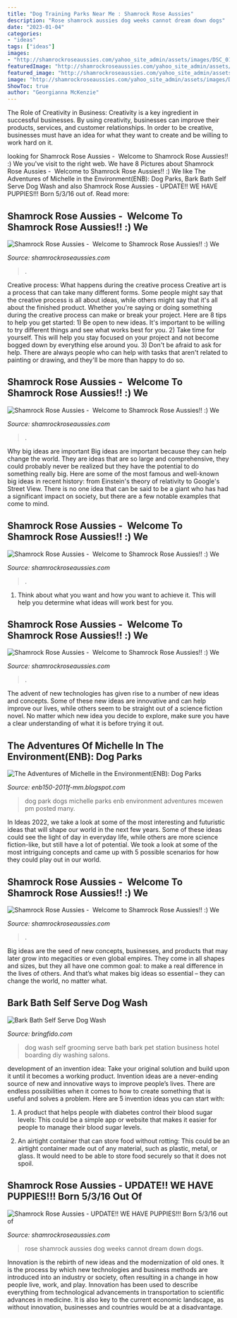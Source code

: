 ```yaml
---
title: "Dog Training Parks Near Me : Shamrock Rose Aussies"
description: "Rose shamrock aussies dog weeks cannot dream down dogs"
date: "2023-01-04"
categories:
- "ideas"
tags: ["ideas"]
images:
- "http://shamrockroseaussies.com/yahoo_site_admin/assets/images/DSC_0168.176182210_std.JPG"
featuredImage: "http://shamrockroseaussies.com/yahoo_site_admin/assets/images/DSC_0160.160141048_std.JPG"
featured_image: "http://shamrockroseaussies.com/yahoo_site_admin/assets/images/DSC_0168.176182210_std.JPG"
image: "http://shamrockroseaussies.com/yahoo_site_admin/assets/images/DSC_0653.312123540_std.JPG"
ShowToc: true
author: "Georgianna McKenzie"
---
```



The Role of Creativity in Business:
Creativity is a key ingredient in successful businesses. By using creativity, businesses can improve their products, services, and customer relationships. In order to be creative, businesses must have an idea for what they want to create and be willing to work hard on it.

	

		
looking for Shamrock Rose Aussies - ﻿﻿﻿ Welcome to Shamrock Rose Aussies!! :) We you've visit to the right web. We have 8 Pictures about Shamrock Rose Aussies - ﻿﻿﻿ Welcome to Shamrock Rose Aussies!! :) We like The Adventures of Michelle in the Environment(ENB): Dog Parks, Bark Bath Self Serve Dog Wash and also Shamrock Rose Aussies - UPDATE!! WE HAVE PUPPIES!!! Born 5/3/16 out of. Read more:
		
    
## Shamrock Rose Aussies - ﻿﻿﻿ Welcome To Shamrock Rose Aussies!! :) We

<img loading=lazy src="http://shamrockroseaussies.com/yahoo_site_admin/assets/images/DSC_0183.176180638_std.JPG" onerror="this.onerror=null;this.src='https://tse4.mm.bing.net/th?id=OIP.ByLF2LGKO9PnI_Hj89j2ZQHaEQ&amp;pid=15.1';" alt="Shamrock Rose Aussies - ﻿﻿﻿ Welcome to Shamrock Rose Aussies!! :) We">

_Source: shamrockroseaussies.com_

>. 

	

Creative process: What happens during the creative process
Creative art is a process that can take many different forms. Some people might say that the creative process is all about ideas, while others might say that it's all about the finished product. Whether you're saying or doing something during the creative process can make or break your project. Here are 8 tips to help you get started: 1) Be open to new ideas. It's important to be willing to try different things and see what works best for you. 2) Take time for yourself. This will help you stay focused on your project and not become bogged down by everything else around you. 3) Don't be afraid to ask for help. There are always people who can help with tasks that aren't related to painting or drawing, and they'll be more than happy to do so.

    
## Shamrock Rose Aussies - ﻿﻿﻿ Welcome To Shamrock Rose Aussies!! :) We

<img loading=lazy src="http://shamrockroseaussies.com/yahoo_site_admin/assets/images/DSC_0653.312123540_std.JPG" onerror="this.onerror=null;this.src='https://tse4.mm.bing.net/th?id=OIP.iNU_nGszT2dKuUHeIfpu2wHaFJ&amp;pid=15.1';" alt="Shamrock Rose Aussies - ﻿﻿﻿ Welcome to Shamrock Rose Aussies!! :) We">

_Source: shamrockroseaussies.com_

>. 

	

Why big ideas are important
Big ideas are important because they can help change the world. They are ideas that are so large and comprehensive, they could probably never be realized but they have the potential to do something really big. Here are some of the most famous and well-known big ideas in recent history: from Einstein's theory of relativity to Google's Street View. There is no one idea that can be said to be a giant who has had a significant impact on society, but there are a few notable examples that come to mind.

    
## Shamrock Rose Aussies - ﻿﻿﻿ Welcome To Shamrock Rose Aussies!! :) We

<img loading=lazy src="http://shamrockroseaussies.com/yahoo_site_admin/assets/images/DSC_0168.176182210_std.JPG" onerror="this.onerror=null;this.src='https://tse1.mm.bing.net/th?id=OIP.q8m28IPUzhzt-LhcR-ty5gHaE9&amp;pid=15.1';" alt="Shamrock Rose Aussies - ﻿﻿﻿ Welcome to Shamrock Rose Aussies!! :) We">

_Source: shamrockroseaussies.com_

>. 

	

1. Think about what you want and how you want to achieve it. This will help you determine what ideas will work best for you. 

    
## Shamrock Rose Aussies - ﻿﻿﻿ Welcome To Shamrock Rose Aussies!! :) We

<img loading=lazy src="http://shamrockroseaussies.com/yahoo_site_admin/assets/images/DSC_0395.301151826_std.JPG" onerror="this.onerror=null;this.src='https://tse3.mm.bing.net/th?id=OIP.e21loavo7go-pA4P4LP9iQHaE-&amp;pid=15.1';" alt="Shamrock Rose Aussies - ﻿﻿﻿ Welcome to Shamrock Rose Aussies!! :) We">

_Source: shamrockroseaussies.com_

>. 

	

The advent of new technologies has given rise to a number of new ideas and concepts. Some of these new ideas are innovative and can help improve our lives, while others seem to be straight out of a science fiction novel. No matter which new idea you decide to explore, make sure you have a clear understanding of what it is before trying it out.

    
## The Adventures Of Michelle In The Environment(ENB): Dog Parks

<img loading=lazy src="https://3.bp.blogspot.com/-PRQJVqGqMF8/TsWOhTV_q5I/AAAAAAAAAJw/JoTKXgR4ock/s1600/many-dogs-at-the-dog-park.jpg" onerror="this.onerror=null;this.src='https://tse3.mm.bing.net/th?id=OIP.inqdfnc13q9qPkr7QG9tbAHaDc&amp;pid=15.1';" alt="The Adventures of Michelle in the Environment(ENB): Dog Parks">

_Source: enb150-2011f-mm.blogspot.com_

>dog park dogs michelle parks enb environment adventures mcewen pm posted many. 

	

In Ideas 2022, we take a look at some of the most interesting and futuristic ideas that will shape our world in the next few years. Some of these ideas could see the light of day in everyday life, while others are more science fiction-like, but still have a lot of potential. We took a look at some of the most intriguing concepts and came up with 5 possible scenarios for how they could play out in our world.

    
## Shamrock Rose Aussies - ﻿﻿﻿ Welcome To Shamrock Rose Aussies!! :) We

<img loading=lazy src="http://shamrockroseaussies.com/yahoo_site_admin/assets/images/DSC_0093.153160347_std.JPG" onerror="this.onerror=null;this.src='https://tse4.mm.bing.net/th?id=OIP.W18ZP5sFtqF1A0CdoRKjQQHaEf&amp;pid=15.1';" alt="Shamrock Rose Aussies - ﻿﻿﻿ Welcome to Shamrock Rose Aussies!! :) We">

_Source: shamrockroseaussies.com_

>. 

	

Big ideas are the seed of new concepts, businesses, and products that may later grow into megacities or even global empires. They come in all shapes and sizes, but they all have one common goal: to make a real difference in the lives of others. And that’s what makes big ideas so essential – they can change the world, no matter what.

    
## Bark Bath Self Serve Dog Wash

<img loading=lazy src="https://photos.bringfido.com/photo/2014/05/14/BarkBath_pic.JPG" onerror="this.onerror=null;this.src='https://tse3.mm.bing.net/th?id=OIP.A0YfFGpeZHtBCtDupL2tIQHaJ4&amp;pid=15.1';" alt="Bark Bath Self Serve Dog Wash">

_Source: bringfido.com_

>dog wash self grooming serve bath bark pet station business hotel boarding diy washing salons. 

	

development of an invention idea: Take your original solution and build upon it until it becomes a working product.
Invention ideas are a never-ending source of new and innovative ways to improve people’s lives. There are endless possibilities when it comes to how to create something that is useful and solves a problem. Here are 5 invention ideas you can start with:
1) A product that helps people with diabetes control their blood sugar levels: This could be a simple app or website that makes it easier for people to manage their blood sugar levels.

2) An airtight container that can store food without rotting: This could be an airtight container made out of any material, such as plastic, metal, or glass. It would need to be able to store food securely so that it does not spoil.

    
## Shamrock Rose Aussies - UPDATE!! WE HAVE PUPPIES!!! Born 5/3/16 Out Of

<img loading=lazy src="http://shamrockroseaussies.com/yahoo_site_admin/assets/images/DSC_0160.160141048_std.JPG" onerror="this.onerror=null;this.src='https://tse4.mm.bing.net/th?id=OIP.od7CoNe149ewTTYydiEq0QHaGp&amp;pid=15.1';" alt="Shamrock Rose Aussies - UPDATE!! WE HAVE PUPPIES!!! Born 5/3/16 out of">

_Source: shamrockroseaussies.com_

>rose shamrock aussies dog weeks cannot dream down dogs. 

	

Innovation is the rebirth of new ideas and the modernization of old ones. It is the process by which new technologies and business methods are introduced into an industry or society, often resulting in a change in how people live, work, and play. Innovation has been used to describe everything from technological advancements in transportation to scientific advances in medicine. It is also key to the current economic landscape, as without innovation, businesses and countries would be at a disadvantage.

